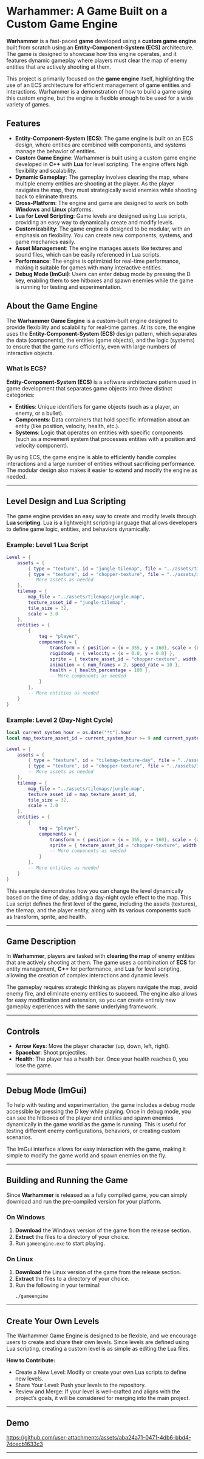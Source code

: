 # Warhammer: A Game Built on a Custom Game Engine

**Warhammer** is a fast-paced **game** developed using a **custom game engine** built from scratch using an **Entity-Component-System (ECS)** architecture. The game is designed to showcase how this engine operates, and it features dynamic gameplay where players must clear the map of enemy entities that are actively shooting at them.

This project is primarily focused on the **game engine** itself, highlighting the use of an ECS architecture for efficient management of game entities and interactions. Warhammer is a demonstration of how to build a game using this custom engine, but the engine is flexible enough to be used for a wide variety of games.

## Features
- **Entity-Component-System (ECS)**: The game engine is built on an ECS design, where entities are combined with components, and systems manage the behavior of entities.
- **Custom Game Engine**: Warhammer is built using a custom game engine developed in **C++** with **Lua** for level scripting. The engine offers high flexibility and scalability.
- **Dynamic Gameplay**: The gameplay involves clearing the map, where multiple enemy entities are shooting at the player. As the player navigates the map, they must strategically avoid enemies while shooting back to eliminate threats.
- **Cross-Platform**: The engine and game are designed to work on both **Windows** and **Linux** platforms.
- **Lua for Level Scripting**: Game levels are designed using Lua scripts, providing an easy way to dynamically create and modify levels.
- **Customizability**: The game engine is designed to be modular, with an emphasis on flexibility. You can create new components, systems, and game mechanics easily.
- **Asset Management**: The engine manages assets like textures and sound files, which can be easily referenced in Lua scripts.
- **Performance**: The engine is optimized for real-time performance, making it suitable for games with many interactive entities.  
- **Debug Mode (ImGui)**: Users can enter debug mode by pressing the D key, enabling them to see hitboxes and spawn enemies while the game is running for testing and experimentation.   
  
## About the Game Engine

The **Warhammer Game Engine** is a custom-built engine designed to provide flexibility and scalability for real-time games. At its core, the engine uses the **Entity-Component-System (ECS)** design pattern, which separates the data (components), the entities (game objects), and the logic (systems) to ensure that the game runs efficiently, even with large numbers of interactive objects.

### What is ECS?

**Entity-Component-System (ECS)** is a software architecture pattern used in game development that separates game objects into three distinct categories:

- **Entities**: Unique identifiers for game objects (such as a player, an enemy, or a bullet).
- **Components**: Data containers that hold specific information about an entity (like position, velocity, health, etc.).
- **Systems**: Logic that operates on entities with specific components (such as a movement system that processes entities with a position and velocity component).

By using ECS, the game engine is able to efficiently handle complex interactions and a large number of entities without sacrificing performance. The modular design also makes it easier to extend and modify the engine as needed.

---

## Level Design and Lua Scripting

The game engine provides an easy way to create and modify levels through **Lua scripting**. Lua is a lightweight scripting language that allows developers to define game logic, entities, and behaviors dynamically.

### Example: Level 1 Lua Script

```lua
Level = {
    assets = {
        { type = "texture", id = "jungle-tilemap", file = "../assets/tilemaps/jungle.png" },
        { type = "texture", id = "chopper-texture", file = "../assets/images/chopper-spritesheet.png" },
        -- More assets as needed
    },
    tilemap = {
        map_file = "../assets/tilemaps/jungle.map",
        texture_asset_id = "jungle-tilemap",
        tile_size = 32,
        scale = 3.0
    },
    entities = {
        {
            tag = "player",
            components = {
                transform = { position = {x = 355, y = 160}, scale = {x = 2.0, y = 2.0}, rotation = 0.0 },
                rigidbody = { velocity = {x = 0.0, y = 0.0} },
                sprite = { texture_asset_id = "chopper-texture", width = 32, height = 32, z_index = 2 },
                animation = { num_frames = 2, speed_rate = 10 },
                health = { health_percentage = 100 },
                -- More components as needed
            }
        },
        -- More entities as needed
    }
}
```
### Example: Level 2 (Day-Night Cycle)
```lua
local current_system_hour = os.date("*t").hour
local map_texture_asset_id = current_system_hour >= 9 and current_system_hour <= 18 and "tilemap-texture-day" or "tilemap-texture-night"

Level = {
    assets = {
        { type = "texture", id = "tilemap-texture-day", file = "../assets/tilemaps/jungle-day.png" },
        { type = "texture", id = "chopper-texture", file = "../assets/images/chopper-green-spritesheet.png" },
        -- More assets as needed
    },
    tilemap = {
        map_file = "../assets/tilemaps/jungle.map",
        texture_asset_id = map_texture_asset_id,
        tile_size = 32,
        scale = 3.0
    },
    entities = {
        {
            tag = "player",
            components = {
                transform = { position = {x = 355, y = 160}, scale = {x = 2.0, y = 2.0}, rotation = 0.0 },
                sprite = { texture_asset_id = "chopper-texture", width = 32, height = 32, z_index = 4 },
                -- More components as needed
            }
        },
        -- More entities as needed
    }
}
```

This example demonstrates how you can change the level dynamically based on the time of day, adding a day-night cycle effect to the map.
This Lua script defines the first level of the game, including the assets (textures), the tilemap, and the player entity, along with its various components such as transform, sprite, and health.

---

## Game Description

In **Warhammer**, players are tasked with **clearing the map** of enemy entities that are actively shooting at them. The game uses a combination of **ECS** for entity management, **C++** for performance, and **Lua** for level scripting, allowing the creation of complex interactions and dynamic levels.

The gameplay requires strategic thinking as players navigate the map, avoid enemy fire, and eliminate enemy entities to succeed. The engine also allows for easy modification and extension, so you can create entirely new gameplay experiences with the same underlying framework.

---

## Controls

- **Arrow Keys**: Move the player character (up, down, left, right).
- **Spacebar**: Shoot projectiles.
- **Health**: The player has a health bar. Once your health reaches 0, you lose the game.
---
## Debug Mode (ImGui)

To help with testing and experimentation, the game includes a debug mode accessible by pressing the *D* key while playing. Once in debug mode, you can see the hitboxes of the player and entities and spawn enemies dynamically in the game world as the game is running. This is useful for testing different enemy configurations, behaviors, or creating custom scenarios.

The ImGui interface allows for easy interaction with the game, making it simple to modify the game world and spawn enemies on the fly.

---

## Building and Running the Game

Since **Warhammer** is released as a fully compiled game, you can simply download and run the pre-compiled version for your platform.

### On Windows

1. **Download** the Windows version of the game from the release section.
2. **Extract** the files to a directory of your choice.
3. Run `gameengine.exe` to start playing.

### On Linux

1. **Download** the Linux version of the game from the release section.
2. **Extract** the files to a directory of your choice.
3. Run the following in your terminal:
   ```bash
   ./gameengine
   ```
---
## Create Your Own Levels

The Warhammer Game Engine is designed to be flexible, and we encourage users to create and share their own levels. Since levels are defined using Lua scripting, creating a custom level is as simple as editing the Lua files.  
  
**How to Contribute:**
- Create a New Level: Modify or create your own Lua scripts to define new levels.
- Share Your Level: Push your levels to the repository.
- Review and Merge: If your level is well-crafted and aligns with the project’s goals, it will be considered for merging into the main project.

---

## Demo


https://github.com/user-attachments/assets/aba24a71-0471-4db6-bbd4-7dcecb1633c3


---

